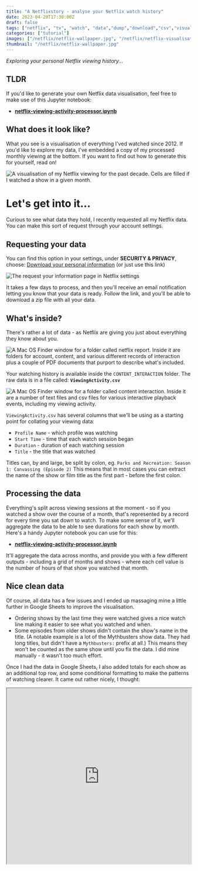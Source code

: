 ```yaml
---
title: "A Netflixstory - analyse your Netflix watch history"
date: 2023-04-20T17:30:00Z
draft: false
tags: ["netflix", "tv", "watch", "data","dump","download","csv","visualisation", "jupyter", "python", "pandas"]
categories: ["tutorial"]
images: ["/netflix/netflix-wallpaper.jpg", "/netflix/netflix-visualisation.png"]
thumbnail: "/netflix/netflix-wallpaper.jpg"
---
```


_Exploring your personal Netflix viewing history..._

## TLDR

If you'd like to generate your own Netflix data visualisation, feel free to make use of this Jupyter notebook:

* **[netflix-viewing-activity-processor.ipynb](https://colab.research.google.com/drive/1VbYt0abbyCSMGgXd9wrCy2He2rC5D1r3?usp=sharing)**

## What does it look like?

What you see is a visualisation of everything I'ved watched since 2012. If you'd like to explore my data, I've embedded a copy of my processed monthly viewing at the bottom. If you want to find out how to generate this for yourself, read on!

![A visualisation of my Netflix viewing for the past decade. Cells are filled if I watched a show in a given month.](/netflix/netflix-visualisation.png)

# Let's get into it...

Curious to see what data they hold, I recently requested all my Netflix data. You can make this sort of request through your account settings.

## Requesting your data

You can find this option in your settings, under **SECURITY & PRIVACY**, choose: [Download your personal information](https://www.netflix.com/account/getmyinfo) (or just use this link)

![The request your information page in Netflix settings](/netflix/request-your-information.png)

It takes a few days to process, and then you'll receive an email notification letting you know that your data is ready. Follow the link, and you'll be able to download a zip file with all your data.

## What's inside?

There's rather a lot of data - as Netflix are giving you just about everything they know about you.

![A Mac OS Finder window for a folder called netflix report. Inside it are folders for account, content, and various different records of interaction plus a couple of PDF documents that purport to describe what's included.](/netflix/netflix-report.png)

Your watching history is available inside the `CONTENT_INTERACTION` folder. The raw data is in a file called: **`ViewingActivity.csv`**

![A Mac OS Finder window for a folder called content interaction. Inside it are a number of text files and csv files for various interactive playback events, including my viewing activity.](/netflix/content-interaction.png)

`ViewingActivity.csv` has several columns that we'll be using as a starting point for collating your viewing data:

* `Profile Name` - which profile was watching
* `Start Time` - time that each watch session began
* `Duration` - duration of each watching session
* `Title` - the title that was watched

Titles can, by and large, be split by colon, eg. `Parks and Recreation: Season 1: Canvassing (Episode 2)` This means that in most cases you can extract the name of the show or film title as the first part - before the first colon.

## Processing the data

Everything's split across viewing sessions at the moment - so if you watched a show over the course of a month, that's represented by a record for every time you sat down to watch. To make some sense of it, we'll aggregate the data to be able to see durations for each show by month. Here's a handy Jupyter notebook you can use for this:

* **[netflix-viewing-activity-processor.ipynb](https://colab.research.google.com/drive/1VbYt0abbyCSMGgXd9wrCy2He2rC5D1r3?usp=sharing)**

It'll aggregate the data across months, and provide you with a few different outputs - including a grid of months and shows - where each cell value is the number of hours of that show you watched that month.

## Nice clean data

Of course, all data has a few issues and I ended up massaging mine a little further in Google Sheets to improve the visualisation.

* Ordering shows by the last time they were watched gives a nice watch line making it easier to see what you watched and when.
* Some episodes from older shows didn't contain the show's name in the title. (A notable example is a lot of the Mythbusters show data. They had long titles, but didn't have a `Mythbusters:` prefix at all.) This means they won't be counted as the same show until you fix the data. I did mine manually - it wasn't too much effort.

Once I had the data in Google Sheets, I also added totals for each show as an additional top row, and some conditional formatting to make the patterns of watching clearer. It came out rather nicely, I thought:

<iframe style="width:100%; height: 480px;" src="https://docs.google.com/spreadsheets/d/e/2PACX-1vTGgrQK2lNJNIkgd4c9HIQkBoOCfK5AQYyPD2xLnHfNL_pJOzpQ7v5imaEpH5U-aZpnb9Yzr0GJdd0u/pubhtml?gid=1428778339&single=true&widget=true&headers=false"></iframe>
